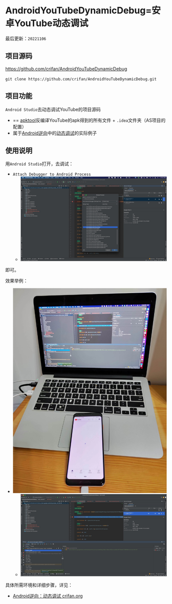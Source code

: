 # AndroidYouTubeDynamicDebug=安卓YouTube动态调试

最后更新：`20221106`

## 项目源码

https://github.com/crifan/AndroidYouTubeDynamicDebug

`git clone https://github.com/crifan/AndroidYouTubeDynamicDebug.git`

## 项目功能

`Android Studio`去动态调试YouTube的项目源码

* == [apktool](https://book.crifan.org/books/android_re_repack_apk/website/repack_tool/apktool.html)反编译YouTube的apk得到的所有文件 + `.idea`文件夹（AS项目的配置）
* 属于[Android逆向](https://book.crifan.org/books/android_reverse_dev/website/)中的[动态调试](https://book.crifan.org/books/android_re_dynamic_debug/website/)的实际例子

## 使用说明

用`Android Studio`打开，去调试：

* `Attach Debugger to Android Process`
  * ![attach_debugger_process](md_assets/attach_debugger_process.jpg)

即可。

效果举例：

* ![mac_as_pixel3_youtube](md_assets/mac_as_pixel3_youtube.jpg)
  * ![as_youtube_hit_breakpoint](md_assets/as_youtube_hit_breakpoint.jpg)

具体所需环境和详细步骤，详见：

* [Android逆向：动态调试 crifan.org](https://book.crifan.org/books/android_re_dynamic_debug/website/)

